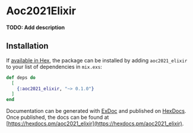# Aoc2021Elixir

**TODO: Add description**

## Installation

If [available in Hex](https://hex.pm/docs/publish), the package can be installed
by adding `aoc2021_elixir` to your list of dependencies in `mix.exs`:

```elixir
def deps do
  [
    {:aoc2021_elixir, "~> 0.1.0"}
  ]
end
```

Documentation can be generated with [ExDoc](https://github.com/elixir-lang/ex_doc)
and published on [HexDocs](https://hexdocs.pm). Once published, the docs can
be found at [https://hexdocs.pm/aoc2021_elixir](https://hexdocs.pm/aoc2021_elixir).

